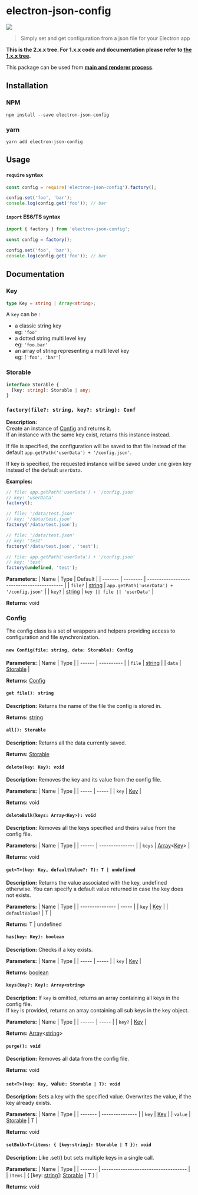# electron-json-config

![](https://github.com/de-luca/electron-json-config/workflows/CI/badge.svg)

> Simply set and get configuration from a json file for your Electron app

**This is the 2.x.x tree. For 1.x.x code and documentation please refer to [the 1.x.x tree](https://github.com/de-luca/electron-json-config/tree/1.x.x).**

This package can be used from **[main and renderer process](https://www.electronjs.org/docs/tutorial/quick-start#main-and-renderer-processes)**.


## Installation

### NPM
```
npm install --save electron-json-config
```

### yarn
```
yarn add electron-json-config
```


## Usage

#### `require` syntax
```js
const config = require('electron-json-config').factory();

config.set('foo', 'bar');
console.log(config.get('foo')); // bar
```

#### `import` ES6/TS syntax
```js
import { factory } from 'electron-json-config';

const config = factory();

config.set('foo', 'bar');
console.log(config.get('foo')); // bar
```


## Documentation

### Key

```ts
type Key = string | Array<string>;
```
A `key` can be :
- a classic string key  
  eg: `'foo'`
- a dotted string multi level key  
  eg: `'foo.bar'`
- an array of string representing a multi level key  
  eg: `['foo', 'bar']`


### Storable

```ts
interface Storable {
  [key: string]: Storable | any;
}
```


### `factory(file?: string, key?: string): Conf`

**Description:**  
Create an instance of [Config] and returns it.  
If an instance with the same key exist, returns this instance instead.  

If file is specified, the configuration will be saved to that file instead of the default `app.getPath('userData') + '/config.json'`.

If key is specified, the requested instance will be saved under une given key instead of the default `userData`.

**Examples:**
```ts
// file: app.getPath('userData') + '/config.json'
// key: 'userData'
factory();

// file: '/data/test.json'
// key: '/data/test.json'
factory('/data/test.json');

// file: '/data/test.json'
// key: 'test'
factory('/data/test.json', 'test');

// file: app.getPath('userData') + '/config.json'
// key: 'test'
factory(undefined, 'test');
```

**Parameters:**
| Name    | Type     | Default                                    |
| ------- | -------- | ------------------------------------------ |
| `file?` | [string] | `app.getPath('userData') + '/config.json'` |
| `key?`  | [string] | `key || file || 'userData'`                |

**Returns:** void


### Config

The config class is a set of wrappers and helpers providing access to configuration and file synchronization.

#### `new Config(file: string, data: Storable): Config`
**Parameters:**
| Name   | Type       |
| ------ | ---------- |
| `file` | [string]   |
| `data` | [Storable] |

**Returns:** [Config]

#### `get file(): string`
**Description:** Returns the name of the file the config is stored in.

**Returns:** [string]

#### `all(): Storable`
**Description:** Returns all the data currently saved.

**Returns:** [Storable]

#### `delete(key: Key): void`
**Description:** Removes the key and its value from the config file.

**Parameters:**
| Name  | Type  |
| ----- | ----- |
| `key` | [Key] |

**Returns:** void

#### `deleteBulk(keys: Array<Key>): void`
**Description:** Removes all the keys specified and theirs value from the config file.

**Parameters:**
| Name   | Type            |
| ------ | --------------- |
| `keys` | [Array]\<[Key]> |

**Returns:** void

#### `get<T>(key: Key, defaultValue?: T): T | undefined`
**Description:** Returns the value associated with the key, undefined otherwise.
You can specify a default value returned in case the key does not exists.

**Parameters:**
| Name            | Type  |
| --------------- | ----- |
| `key`           | [Key] |
| `defaultValue?` | T     |

**Returns:** T \| undefined

#### `has(key: Key): boolean`
**Description:** Checks if a key exists.

**Parameters:**
| Name  | Type  |
| ----- | ----- |
| `key` | [Key] |

**Returns:** [boolean]

#### `keys(key?: Key): Array<string>`
**Description:** If `key` is omitted, returns an array containing all keys in the config file.  
If `key` is provided, returns an array containing all sub keys in the key object.

**Parameters:**
| Name   | Type  |
| ------ | ----- |
| `key?` | [Key] |

**Returns:** [Array]\<[string]>

#### `purge(): void`
**Description:** Removes all data from the config file.

**Returns:** void

#### `set<T>(key: Key, `value`: Storable | T): void`
**Description:** Sets a key with the specified value. Overwrites the value, if the key already exists.

**Parameters:**
| Name    | Type            |
| ------- | --------------- |
| `key`   | [Key]           |
| `value` | [Storable] \| T |

**Returns:** void

#### `setBulk<T>(items: { [key:string]: Storable | T }): void`
**Description:** Like .set() but sets multiple keys in a single call.

**Parameters:**
| Name    | Type                                 |
| ------- | ------------------------------------ |
| `items` | { [key: [string]]: [Storable] \| T } |

**Returns:** void


[Key]: #key
[Storable]: #storable
[Config]: #config
[string]: https://developer.mozilla.org/en-US/docs/Web/JavaScript/Reference/Global_Objects/String
[boolean]: https://developer.mozilla.org/en-US/docs/Web/JavaScript/Reference/Global_Objects/Boolean
[Array]: https://developer.mozilla.org/en-US/docs/Web/JavaScript/Reference/Global_Objects/Array
